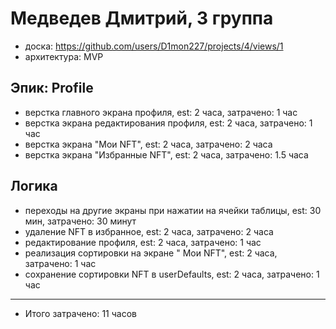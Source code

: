 # Медведев Дмитрий, 3 группа
- доска: https://github.com/users/D1mon227/projects/4/views/1
- архитектура: MVP

## Эпик: Profile
- верстка главного экрана профиля, est: 2 часа, затрачено: 1 час
- верстка экрана редактирования профиля, est: 2 часа, затрачено: 1 час
- верстка экрана "Мои NFT", est: 2 часа, затрачено: 2 часа
- верстка экрана "Избранные NFT", est: 2 часа, затрачено: 1.5 часа

## Логика
- переходы на другие экраны при нажатии на ячейки таблицы, est: 30 мин, затрачено: 30 минут
- удаление NFT в избранное, est: 2 часа, затрачено: 2 часа
- редактирование профиля, est: 2 часа, затрачено: 1 час
- реализация сортировки на экране " Мои NFT", est: 2 часа, затрачено: 1 час
- сохранение сортировки NFT в userDefaults, est: 2 часа, затрачено: 1 час
---
- Итого затрачено: 11 часов
